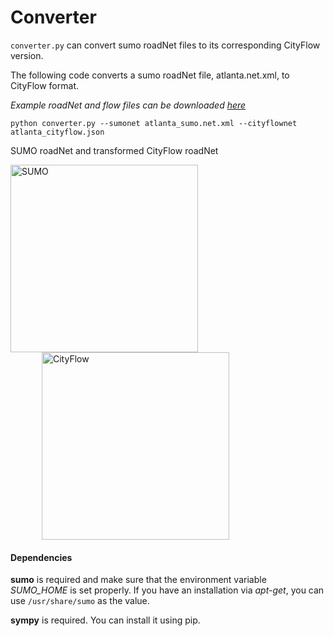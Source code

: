 # Converter

`converter.py` can convert sumo roadNet files to its corresponding CityFlow version. 

The following code converts a sumo roadNet file, atlanta.net.xml, to CityFlow format.

*Example roadNet and flow files can be downloaded [here](https://github.com/cityflow-project/data/tree/master/tools/Converter/examples)*

```
python converter.py --sumonet atlanta_sumo.net.xml --cityflownet atlanta_cityflow.json
```

SUMO roadNet and transformed CityFlow roadNet

<p float="left">
    <img src="https://github.com/cityflow-project/data/raw/master/tools/Converter/figures/sumo.png" alt="SUMO" height="300px"/>
    <img src="https://github.com/cityflow-project/data/raw/master/tools/Converter/figures/city_flow.png" alt="CityFlow" height="300px" style="margin-left:50px"/>
</p>



#### Dependencies

**sumo** is required and make sure that the environment variable *SUMO_HOME* is set properly. If you have an installation via *apt-get*, you can use `/usr/share/sumo` as the value.

**sympy** is required.  You can install it using pip.